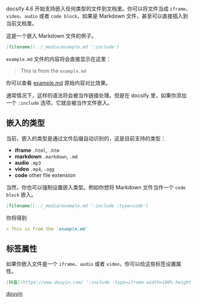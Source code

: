 docsify 4.6 开始支持嵌入任何类型的文件到文档里。你可以将文件当成 `iframe`、`video`、`audio` 或者 `code block`，如果是 Markdown 文件，甚至可以直接插入到当前文档里。

这是一个嵌入 Markdown 文件的例子。

```markdown
[filename](../_media/example.md ':include')
```

`example.md` 文件的内容将会直接显示在这里：

> This is from the `example.md`

你可以查看 [example.md](https://docsify.js.org/_media/example.md) 原始内容对比效果。

通常情况下，这样的语法将会被当作链接处理。但是在 docsify 里，如果你添加一个 `:include` 选项，它就会被当作文件嵌入。

## 嵌入的类型

当前，嵌入的类型是通过文件后缀自动识别的，这是目前支持的类型：

- **iframe** `.html`, `.htm`
- **markdown** `.markdown`, `.md`
- **audio** `.mp3`
- **video** `.mp4`, `.ogg`
- **code** other file extension

当然，你也可以强制设置嵌入类型。例如你想将 Markdown 文件当作一个 `code block` 嵌入。

```markdown
[filename](../_media/example.md ':include :type=code')
```

你将得到

```markdown
> This is from the `example.md`
```

## 标签属性

如果你嵌入文件是一个 `iframe`、`audio` 或者 `video`，你可以给这些标签设置属性。

```markdown
[抖音](https://www.douyin.com/ ':include :type=iframe width=100% height=400px')
```

[douyin](https://www.douyin.com/ ':include :type=iframe width=100% height=400px')